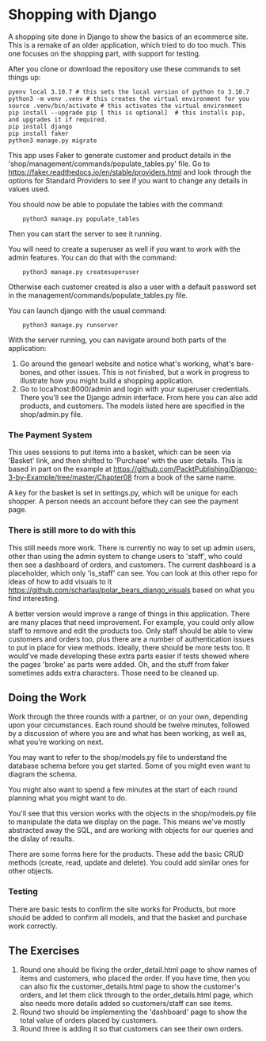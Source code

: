 # Shopping with Django
A shopping site done in Django to show the basics of an ecommerce site. This is a remake of an older application, which tried to do too much. This one focuses on the shopping part, with support for testing.

After you clone or download the repository use these commands to set things up:

    pyenv local 3.10.7 # this sets the local version of python to 3.10.7
    python3 -m venv .venv # this creates the virtual environment for you
    source .venv/bin/activate # this activates the virtual environment
    pip install --upgrade pip [ this is optional]  # this installs pip, and upgrades it if required.
    pip install django
    pip install faker
    python3 manage.py migrate

This app uses Faker to generate customer and product details in the 'shop/management/commands/populate_tables.py' file. Go to https://faker.readthedocs.io/en/stable/providers.html and look through the options for Standard Providers to see if you want to change any details in values used.

You should now be able to populate the tables with the command:

        python3 manage.py populate_tables

Then you can start the server to see it running. 

You will need to create a superuser as well if you want to work with the admin features. You can do that with the command:

        python3 manage.py createsuperuser

Otherwise each customer created is also a user with a default password set in the management/commands/populate_tables.py file. 

You can launch django with the usual command:

        python3 manage.py runserver

With the server running, you can navigate around both parts of the application:
1. Go around the genearl website and notice what's working, what's bare-bones, and other issues. This is not finished, but a work in progress to illustrate how you might build a shopping application. 
2. Go to localhost:8000/admin and login with your superuser credentials. There you'll see the Django admin interface. From here you can also add products, and customers. The models listed here are specified in the shop/admin.py file.

### The Payment System 
This uses sessions to put items into a basket, which can be seen via 'Basket' link, and then shifted to 'Purchase' with the user details. This is based in part on the example at https://github.com/PacktPublishing/Django-3-by-Example/tree/master/Chapter08 from a book of the same name.

A key for the basket is set in settings.py, which will be unique for each shopper.
A person needs an account before they can see the payment page.


### There is still more to do with this
This still needs more work. There is currently no way to set up admin users, other than using the admin system to change users to 'staff', who could then see a dashboard of orders, and customers. The current dashboard is a placeholder, which only 'is_staff' can see. You can look at this other repo for ideas of how to add visuals to it https://github.com/scharlau/polar_bears_django_visuals based on what you find interesting.

A better version would improve a range of things in this application. There are many places that need improvement.
For example, you could only allow staff to remove and edit the products too. Only staff should be able to view customers and orders too, plus there are a number of authentication issues to put in place for view methods.
Ideally, there should be more tests too. It would've made developing these extra parts easier if tests showed where the pages 'broke' as parts were added.
Oh, and the stuff from faker sometimes adds extra characters. Those need to be cleaned up.

##  Doing the Work
Work through the three rounds with a partner, or on your own, depending upon your circumstances. Each round should be twelve minutes, followed by a discussion of where you are and what has been working, as well as, what you're working on next.

You may want to refer to the shop/models.py file to understand the database schema before you get started. Some of you might even want to diagram the schema. 

You might also want to spend a few minutes at the start of each round planning what you might want to do.

You'll see that this version works with the objects in the shop/models.py file to manipulate the data we display on the page. This means we've mostly abstracted away the SQL, and are working with objects for our queries and the dislay of results.

There are some forms here for the products. These add the basic CRUD methods (create, read, update and delete). You could add similar ones for other objects.

### Testing 
There are basic tests to confirm the site works for Products, but more should be added to confirm all models, and that the basket and purchase work correctly.

## The Exercises

1. Round one should be fixing the order_detail.html page to show names of items and customers, who placed the order. If you have time, then you can also fix the customer_details.html page to show the customer's orders, and let them click through to the order_details.html page, which also needs more details added so customers/staff can see items.
2. Round two should be implementing the 'dashboard' page to show the total value of orders placed by customers.
3. Round three is adding it so that customers can see their own orders.

